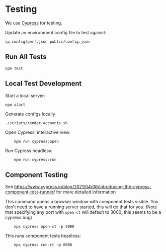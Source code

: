 # Testing
We use [Cypress](https://docs.cypress.io/) for testing.

Update an environment config file to test against:
```
cp config/perf.json public/config.json
``` 

## Run All Tests
```
npm test
```

## Local Test Development
Start a local server:
```
npm start
```

Generate configs locally
```
./scripts/render-accounts.sh
```

Open Cypress' interactive view:
```
    npm run cypress:open
```

Run Cypress headless:
```
    npm run cypress:run
```

## Component Testing

See https://www.cypress.io/blog/2021/04/06/introducing-the-cypress-component-test-runner/ for more detailed information

This command opens a browser window with component tests visible. 
You don't need to have a running server started, this will do that for you.
(Note that specifying any port with `open-ct` will default to 3000, this seems to be a cypress bug) 
```
    npx cypress open-ct -p 3000
```

This runs component tests headless:
```
    npx cypress run-ct -p 8080
```
